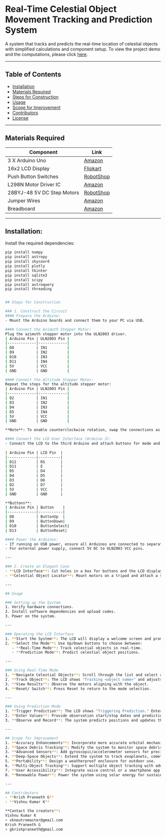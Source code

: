 # Real-Time Celestial Object Movement Tracking and Prediction System
A system that tracks and predicts the real-time location of celestial objects with simplified calculations and component setup. To view the project demo and the computations, please click [here](#).

---

## Table of Contents
- [Installation](#installation)
- [Materials Required](#materials-required)
- [Steps for Construction](#steps-for-construction)
- [Usage](#usage)
- [Scope for Improvement](#scope-for-improvement)
- [Contributors](#contributors)
- [License](#license)

---

## Materials Required 
| Component                      | Link |
|---------------------------------|------|
| 3 X Arduino Uno                 | [Amazon](https://www.amazon.in/Arduino-Uno-Rev3-Microcontroller-Board/dp/B0752X52VB) |
| 16x2 LCD Display                | [Flipkart](https://www.flipkart.com/16x2-lcd-display-module-blue-backlight/p/itm0817793201) |
| Push Button Switches            | [RobotShop](https://www.robotshop.com/en/products/taxibot-button-switch-normal-open?utm_source=google_shopping&utm_medium=cpc&utm_campaign=shopping_en&gclid=CjwKCAjw864v7E9z8-YcAXoQBAv410nX0Y2o433p9Y3gX9X8_3bY3z7l_909q9p7F5aApS_wcB) |
| L298N Motor Driver IC           | [Amazon](https://www.amazon.in/L298N-Motor-Driver-Module-Dual-H-Bridge/dp/B07D3Y917R) |
| 28BYJ-48 5V DC Step Motors      | [RobotShop](https://www.robotshop.com/en/products/pololu-37d-metal-gearmotor-100-1-37d-210rpm?utm_source=google_shopping&utm_medium=cpc&utm_campaign=shopping_en&gclid=CjwKCAjw864v7E9z8-YcAXoQBAv410nX0Y2o433p9Y3gX9X8_3bY3z7l_909q9p7F5aApS_wcB) |
| Jumper Wires                    | [Amazon](https://www.amazon.in/Jumper-Wire-Male-to-Female-20cm-20-Pcs/dp/B07D3Y917R) |
| Breadboard                      | [Amazon](https://www.amazon.in/ELECFY-Breadboard-830-Tie-Points-Self-Adhesive-PCB-Board-Arduino-Raspberry-Pi-Projects/dp/B07D3Y917R) |

---

## Installation:
Install the required dependencies:
```bash
pip install numpy
pip install astropy
pip install skycoord
pip install plotly
pip install tkinter
pip install sqlite3
pip install scipy
pip install astroquery
pip install threading


## Steps for Construction

### 1. Construct the Circuit
#### Prepare the Arduino:
- Mount the Arduino boards and connect them to your PC via USB.

#### Connect the Azimuth Stepper Motor:
Plug the azimuth stepper motor into the ULN2003 driver.
| Arduino Pin | ULN2003 Pin |
|-------------|-------------|
| D8          | IN1         |
| D9          | IN2         |
| D10         | IN3         |
| D11         | IN4         |
| 5V          | VCC         |
| GND         | GND         |

#### Connect the Altitude Stepper Motor:
Repeat the steps for the altitude stepper motor:
| Arduino Pin | ULN2003 Pin |
|-------------|-------------|
| D2          | IN1         |
| D3          | IN2         |
| D4          | IN3         |
| D5          | IN4         |
| 5V          | VCC         |
| GND         | GND         |

**Note**: To enable counterclockwise rotation, swap the connections as needed.

#### Connect the LCD User Interface (Arduino 3):
- Connect the LCD to the third Arduino and attach buttons for mode and celestial object selection.
  
| Arduino Pin | LCD Pin  |
|-------------|----------|
| D12         | RS       |
| D11         | E        |
| D5          | D4       |
| D4          | D5       |
| D3          | D6       |
| D2          | D7       |
| 5V          | VCC      |
| GND         | GND      |

**Buttons**:
| Arduino Pin | Button    |
|-------------|-----------|
| D8          | ButtonUp  |
| D9          | ButtonDown|
| D10         | ButtonSelect|
| D13         | ButtonReset|

#### Power the Arduinos:
- If running on USB power, ensure all Arduinos are connected to separate USB ports.
- For external power supply, connect 5V DC to ULN2003 VCC pins.

---

### 2. Create an Elegant Case
- **LCD Interface**: Cut holes in a box for buttons and the LCD display. Enclose the circuit and fix the components in place.
- **Celestial Object Locator**: Mount motors on a tripod and attach a stick for azimuth and altitude alignment.

---

## Usage

### Setting up the System
1. Verify hardware connections.
2. Install software dependencies and upload codes.
3. Power on the system.

---

### Operating the LCD Interface
1. **Start the System**: The LCD will display a welcome screen and prompt for mode selection.
2. **Select the Mode**: Use Up/Down buttons to choose between:
   - **Real-Time Mode**: Track celestial objects in real-time.
   - **Prediction Mode**: Predict celestial object positions.

---

### Using Real-Time Mode
1. **Navigate Celestial Objects**: Scroll through the list and select an object.
2. **Track Object**: The LCD shows "Tracking <object name>" and adjusts motor positions.
3. **View Results**: Observe the motors aligning with the object.
4. **Reset/ Switch**: Press Reset to return to the mode selection.

---

### Using Prediction Mode
1. **Trigger Prediction**: The LCD shows "Triggering Prediction." Enter values such as object name and observation dates.
2. **Enter Values**: Provide observation start/stop dates and prediction times.
3. **Observe and Record**: The system predicts positions and updates the motors and 3D visualization.

---

## Scope for Improvement
1. **Accuracy Enhancements**: Incorporate more accurate orbital mechanics and real-time GPS for location updates.
2. **Space Debris Tracking**: Modify the system to monitor space debris.
3. **Advanced Sensors**: Add gyroscopic/accelerometer sensors for precise positioning.
4. **Deep-Space Objects**: Extend the system to track exoplanets, comets, etc.
5. **Portability**: Design a weatherproof enclosure for outdoor use.
6. **Multi-Object Tracking**: Support multiple object tracking with additional motors.
7. **User Accessibility**: Integrate voice control or a smartphone app.
8. **Renewable Power**: Power the system using solar energy for sustainability.

---

## Contributors
- **Krish Praneeth G**  
- **Vishnu Kumar K**

**Contact the creators**:  
Vishnu Kumar K  
> vkneutromaster@gmail.com  
Krish Praneeth G  
> gkrishpraneeth@gmail.com
